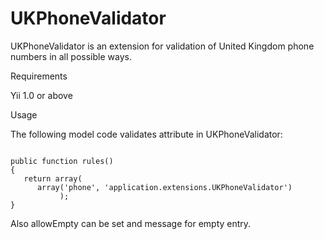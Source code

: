 UKPhoneValidator
================

UKPhoneValidator is an extension for validation of United Kingdom phone numbers in all possible ways. 

Requirements

Yii 1.0 or above

Usage

The following model code validates attribute in UKPhoneValidator:

~~~

public function rules()
{
   return array(
      array('phone', 'application.extensions.UKPhoneValidator')
           );
}

~~~
Also allowEmpty can be set and message for empty entry.

